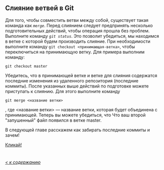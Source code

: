 ## Слияние ветвей в Git

Для того, чтобы совместить ветви между собой, существует такая команда как *`merge`*.
Перед слиянием следует предпринять несколько подготовительных действий, чтобы операция прошла без проблем. Выполните команду *`git status`*. Это позволит убедиться, мы находимся в ветке с которой будем производить слияние. При необходимости выполните команду `git checkout <принимающая-ветка>`, чтобы переключиться на принимающую ветку. Для примера выполним команду:
```bash=
git checkout master
```
Убедитесь, что в принимающей ветке и ветке для слияния содержатся последние изменения из удаленного репозитория (последние коммиты).
После указанных выше действий по подготовке можете приступать к слиянию. Для этого выполните команду
``` bash=
git merge <название ветки>
```
, где <название ветки> — название ветки, которая будет объединена с принимающей.
Теперь вы можете убедиться, что Что ваш второй "запушенный" файл появился в ветке master.

В следующей главе расскажем как забирать последние коммиты и зачем!

[Кликай!](./check.md)
#
*[< к содержанию](/readme.md)*
